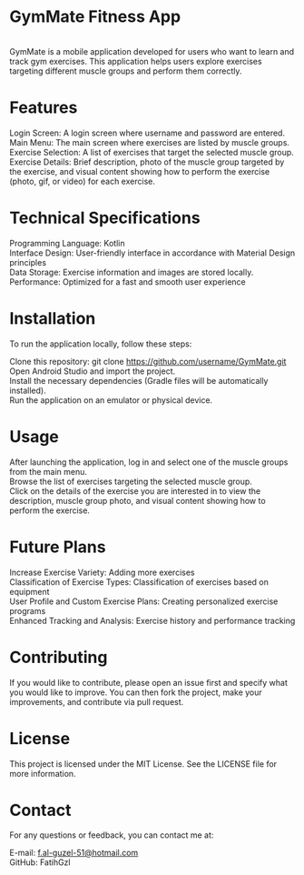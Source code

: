 # GymMate Fitness App

<br>GymMate is a mobile application developed for users who want to learn and track gym exercises. This application helps users explore exercises targeting different muscle groups and perform them correctly.

# Features
Login Screen: A login screen where username and password are entered.
<br>Main Menu: The main screen where exercises are listed by muscle groups.
Exercise Selection: A list of exercises that target the selected muscle group.
Exercise Details: Brief description, photo of the muscle group targeted by the exercise, and visual content showing how to perform the exercise (photo, gif, or video) for each exercise.

# Technical Specifications
Programming Language: Kotlin
<br>Interface Design: User-friendly interface in accordance with Material Design principles
<br>Data Storage: Exercise information and images are stored locally.
<br>Performance: Optimized for a fast and smooth user experience

# Installation
To run the application locally, follow these steps:

Clone this repository: git clone https://github.com/username/GymMate.git
<br>Open Android Studio and import the project.
<br>Install the necessary dependencies (Gradle files will be automatically installed).
<br>Run the application on an emulator or physical device.

# Usage
After launching the application, log in and select one of the muscle groups from the main menu.
<br>Browse the list of exercises targeting the selected muscle group.
<br>Click on the details of the exercise you are interested in to view the description, muscle group photo, and visual content showing how to perform the exercise.

# Future Plans
Increase Exercise Variety: Adding more exercises
<br>Classification of Exercise Types: Classification of exercises based on equipment
<br>User Profile and Custom Exercise Plans: Creating personalized exercise programs
<br>Enhanced Tracking and Analysis: Exercise history and performance tracking

# Contributing
If you would like to contribute, please open an issue first and specify what you would like to improve. You can then fork the project, make your improvements, and contribute via pull request.

# License
This project is licensed under the MIT License. See the LICENSE file for more information.

# Contact
For any questions or feedback, you can contact me at:

E-mail: f.al-guzel-51@hotmail.com
<br>GitHub: FatihGzl

